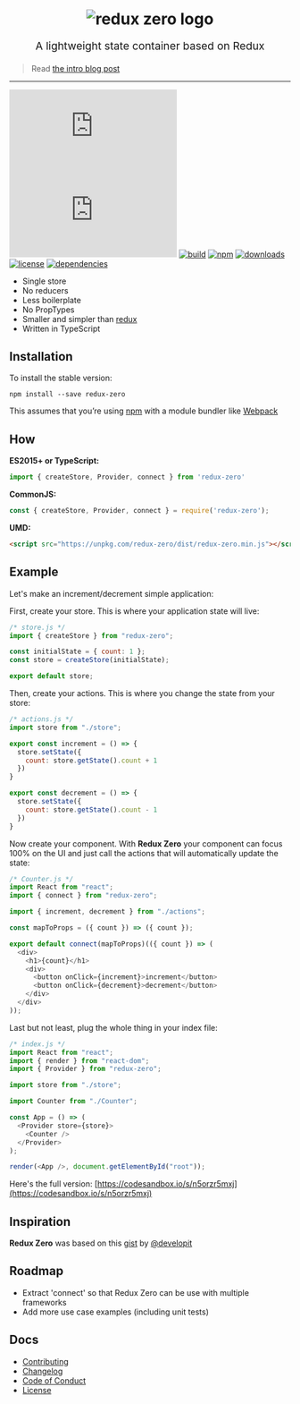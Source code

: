 <h1 align="center">
  <img src="https://s1.postimg.org/7p3dmmc3nz/logo_redux_zero.png" alt="redux zero logo" title="redux zero logo">
  <br>
</h1>
<p align="center" style="font-size: 1.2rem;">A lightweight state container based on Redux</p>

> Read [the intro blog post](https://medium.com/@matheusml/introducing-redux-zero-bea42214c7ee)

<hr />

![](http://img.badgesize.io/concretesolutions/redux-zero/master/dist/redux-zero.min.js?style=flat-square)
![](http://img.badgesize.io/concretesolutions/redux-zero/master/dist/redux-zero.min.js?compression=gzip&style=flat-square)
[![build](https://img.shields.io/travis/concretesolutions/redux-zero/master.svg?style=flat-square)](https://travis-ci.org/concretesolutions/redux-zero)
[![npm](https://img.shields.io/npm/v/redux-zero.svg?style=flat-square)](https://www.npmjs.com/package/redux-zero)
[![downloads](https://img.shields.io/npm/dm/redux-zero.svg?style=flat-square)](https://www.npmjs.com/package/redux-zero)
[![license](https://img.shields.io/github/license/mashape/apistatus.svg?style=flat-square)]()
[![dependencies](https://img.shields.io/david/expressjs/express.svg?style=flat-square)]()


- Single store
- No reducers
- Less boilerplate
- No PropTypes
- Smaller and simpler than [redux](https://github.com/reactjs/redux)
- Written in TypeScript


## Installation

To install the stable version:

```
npm install --save redux-zero
```

This assumes that you’re using [npm](https://www.npmjs.com/) with a module bundler like [Webpack](http://webpack.github.io)

## How

**ES2015+ or TypeScript:**

```js
import { createStore, Provider, connect } from 'redux-zero'
```

**CommonJS:**

```js
const { createStore, Provider, connect } = require('redux-zero');
```

**UMD:**

```html
<script src="https://unpkg.com/redux-zero/dist/redux-zero.min.js"></script>
```

## Example

Let's make an increment/decrement simple application:

First, create your store. This is where your application state will live:

```js
/* store.js */
import { createStore } from "redux-zero";

const initialState = { count: 1 };
const store = createStore(initialState);

export default store;
```

Then, create your actions. This is where you change the state from your store:

```js
/* actions.js */
import store from "./store";

export const increment = () => {
  store.setState({
    count: store.getState().count + 1
  })
}

export const decrement = () => {
  store.setState({
    count: store.getState().count - 1
  })
}
```

Now create your component. With **Redux Zero** your component can focus 100% on the UI and just call the actions that will automatically update the state:

```js
/* Counter.js */
import React from "react";
import { connect } from "redux-zero";

import { increment, decrement } from "./actions";

const mapToProps = ({ count }) => ({ count });

export default connect(mapToProps)(({ count }) => (
  <div>
    <h1>{count}</h1>
    <div>
      <button onClick={increment}>increment</button>
      <button onClick={decrement}>decrement</button>
    </div>
  </div>
));
```

Last but not least, plug the whole thing in your index file:

```js
/* index.js */
import React from "react";
import { render } from "react-dom";
import { Provider } from "redux-zero";

import store from "./store";

import Counter from "./Counter";

const App = () => (
  <Provider store={store}>
    <Counter />
  </Provider>
);

render(<App />, document.getElementById("root"));
```

Here's the full version: [https://codesandbox.io/s/n5orzr5mxj](https://codesandbox.io/s/n5orzr5mxj)

## Inspiration
**Redux Zero** was based on this [gist](https://gist.github.com/developit/55c48d294abab13a146eac236bae3219) by [@developit](https://github.com/developit)

## Roadmap
- Extract 'connect' so that Redux Zero can be use with multiple frameworks
- Add more use case examples (including unit tests)

## Docs

* [Contributing](https://github.com/concretesolutions/redux-zero/blob/master/CONTRIBUTING.md)
* [Changelog](https://github.com/concretesolutions/redux-zero/blob/master/CHANGELOG.md)
* [Code of Conduct](https://github.com/concretesolutions/redux-zero/blob/master/CODE_OF_CONDUCT.md)
* [License](https://github.com/concretesolutions/redux-zero/blob/master/LICENSE.md)

